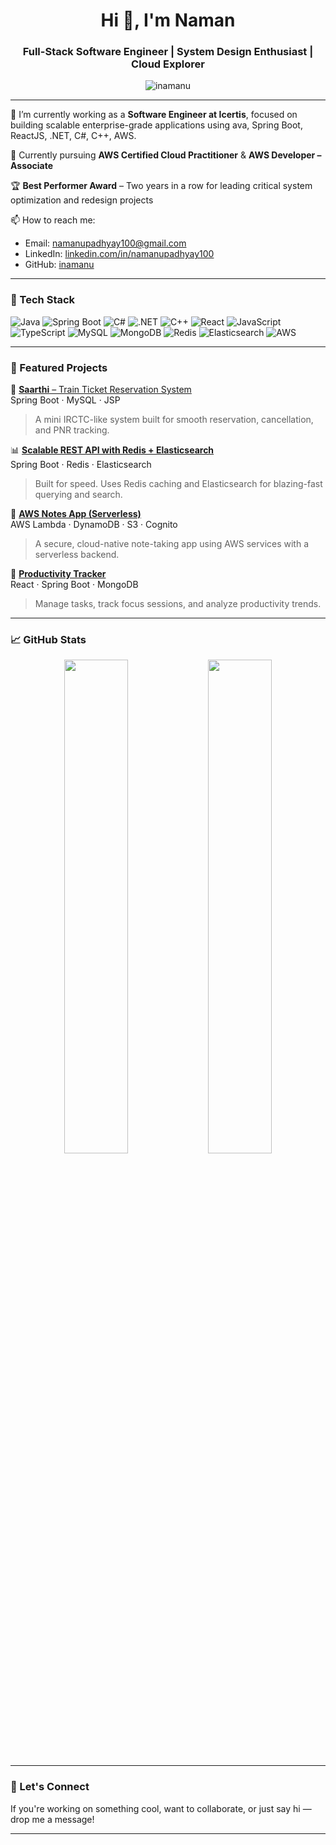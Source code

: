 <h1 align="center">Hi 👋, I'm Naman</h1>
<h3 align="center">Full-Stack Software Engineer | System Design Enthusiast | Cloud Explorer</h3>

<p align="center">
  <img src="https://komarev.com/ghpvc/?username=inamanu&label=Profile%20views&color=0e75b6&style=flat" alt="inamanu" />
</p>

---

🔭 I’m currently working as a **Software Engineer at Icertis**, focused on building scalable enterprise-grade applications using ava, Spring Boot, ReactJS, .NET, C#, C++, AWS.

🌱 Currently pursuing **AWS Certified Cloud Practitioner** & **AWS Developer – Associate**

🏆 **Best Performer Award** – Two years in a row for leading critical system optimization and redesign projects

📫 How to reach me:  
- Email: namanupadhyay100@gmail.com  
- LinkedIn: [linkedin.com/in/namanupadhyay100](https://linkedin.com/in/namanupadhyay100)  
- GitHub: [inamanu](https://github.com/inamanu)

---

### 🧰 Tech Stack
![Java](https://img.shields.io/badge/Java-ED8B00?style=for-the-badge&logo=java&logoColor=white)
![Spring Boot](https://img.shields.io/badge/Spring%20Boot-6DB33F?style=for-the-badge&logo=spring-boot&logoColor=white)
![C#](https://img.shields.io/badge/C%23-239120?style=for-the-badge&logo=c-sharp&logoColor=white)
![.NET](https://img.shields.io/badge/.NET-512BD4?style=for-the-badge&logo=dotnet&logoColor=white)
![C++](https://img.shields.io/badge/C++-00599C?style=for-the-badge&logo=c%2B%2B&logoColor=white)
![React](https://img.shields.io/badge/React-20232A?style=for-the-badge&logo=react&logoColor=61DAFB)
![JavaScript](https://img.shields.io/badge/JavaScript-F7DF1E?style=for-the-badge&logo=javascript&logoColor=black)
![TypeScript](https://img.shields.io/badge/TypeScript-007ACC?style=for-the-badge&logo=typescript&logoColor=white)
![MySQL](https://img.shields.io/badge/MySQL-00000F?style=for-the-badge&logo=mysql&logoColor=white)
![MongoDB](https://img.shields.io/badge/MongoDB-4EA94B?style=for-the-badge&logo=mongodb&logoColor=white)
![Redis](https://img.shields.io/badge/Redis-DC382D?style=for-the-badge&logo=redis&logoColor=white)
![Elasticsearch](https://img.shields.io/badge/Elasticsearch-005571?style=for-the-badge&logo=elasticsearch&logoColor=white)
![AWS](https://img.shields.io/badge/AWS-232F3E?style=for-the-badge&logo=amazon-aws&logoColor=white)

---

### 💼 Featured Projects

🚉 [**Saarthi** – Train Ticket Reservation System](https://github.com/inamanu/saarthi)  
Spring Boot · MySQL · JSP  
> A mini IRCTC-like system built for smooth reservation, cancellation, and PNR tracking.

📊 [**Scalable REST API with Redis + Elasticsearch**](https://github.com/inamanu/scalable-rest-api)  
Spring Boot · Redis · Elasticsearch  
> Built for speed. Uses Redis caching and Elasticsearch for blazing-fast querying and search.

📝 [**AWS Notes App (Serverless)**](https://github.com/inamanu/aws-notes-app)  
AWS Lambda · DynamoDB · S3 · Cognito  
> A secure, cloud-native note-taking app using AWS services with a serverless backend.

📅 [**Productivity Tracker**](https://github.com/inamanu/productivity-tracker)  
React · Spring Boot · MongoDB  
> Manage tasks, track focus sessions, and analyze productivity trends.

---

### 📈 GitHub Stats

<p align="center">
  <img src="https://github-readme-stats.vercel.app/api?username=inamanu&show_icons=true&theme=radical" width="45%" />
  <img src="https://github-readme-streak-stats.herokuapp.com/?user=inamanu&theme=radical" width="45%" />
</p>

---

### 🤝 Let's Connect
If you're working on something cool, want to collaborate, or just say hi — drop me a message!

---
